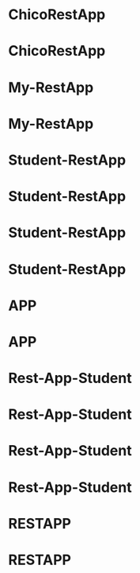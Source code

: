 # ChicoRestApp
# ChicoRestApp
# My-RestApp
# My-RestApp
# Student-RestApp
# Student-RestApp
# Student-RestApp
# Student-RestApp
# APP
# APP
# Rest-App-Student
# Rest-App-Student
# Rest-App-Student
# Rest-App-Student
# RESTAPP
# RESTAPP

